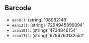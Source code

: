 ## Barcode

- `ean8()`: (string) '08982148'
- `ean13()`: (string) '7294945899994'
- `isbn10()`: (string) '4734846154'
- `isbn13()`: (string) '9794760132552'
